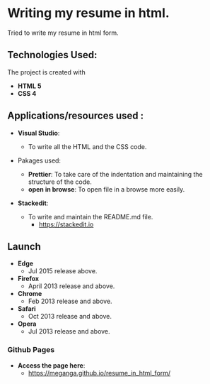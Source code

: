 # Writing my resume in html.

Tried to write my resume in html form.

## Technologies Used:
The project is created with

 - **HTML 5**
 - **CSS 4**

## Applications/resources used :

 - **Visual Studio**: 
	 - To write all the HTML and the CSS code.
		  
 - Pakages used:	 
	 -  **Prettier**: To take care of the indentation and maintaining the structure of the code.
	 - **open in browse**: To open file in a browse more easily.
 - **Stackedit**:
	 - To write and maintain the README.md file.
		 - https://stackedit.io


## Launch
 

 - **Edge** 
	 - Jul 2015 release above.
 - **Firefox** 
	 - April 2013 release and above.
 - **Chrome** 
	 - Feb 2013 release and above.
- **Safari**
	- Oct 2013 release and above.
- **Opera**
	- Jul 2013 release and above.


### Github Pages

 - **Access the page here**:
	 - https://meganga.github.io/resume_in_html_form/
	


	

<!--stackedit_data:
eyJoaXN0b3J5IjpbNjcyNjQ4MTc1LDg0NzE0MDQwNSwtMTQ2Mj
MxODcyOV19
-->